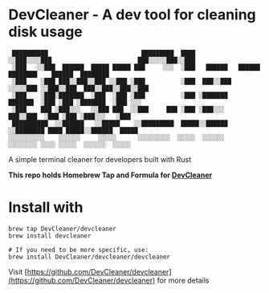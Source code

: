 # DevCleaner - A dev tool for cleaning disk usage

```
 ██████████                          █████████  ████                                                  
░░███░░░░███                        ███░░░░░███░░███                                                  
 ░███   ░░███  ██████  █████ █████ ███     ░░░  ░███   ██████   ██████   ████████    ██████  ████████ 
 ░███    ░███ ███░░███░░███ ░░███ ░███          ░███  ███░░███ ░░░░░███ ░░███░░███  ███░░███░░███░░███
 ░███    ░███░███████  ░███  ░███ ░███          ░███ ░███████   ███████  ░███ ░███ ░███████  ░███ ░░░ 
 ░███    ███ ░███░░░   ░░███ ███  ░░███     ███ ░███ ░███░░░   ███░░███  ░███ ░███ ░███░░░   ░███     
 ██████████  ░░██████   ░░█████    ░░█████████  █████░░██████ ░░████████ ████ █████░░██████  █████    
░░░░░░░░░░    ░░░░░░     ░░░░░      ░░░░░░░░░  ░░░░░  ░░░░░░   ░░░░░░░░ ░░░░ ░░░░░  ░░░░░░  ░░░░░ 
```


A simple terminal cleaner for developers built with Rust

**This repo holds Homebrew Tap and Formula for [DevCleaner](https://github.com/DevCleaner/devcleaner)**

# Install with

```
brew tap DevCleaner/devcleaner
brew install devcleaner

# If you need to be more specific, use:
brew install DevCleaner/devcleaner/devcleaner
```


Visit [https://github.com/DevCleaner/devcleaner](https://github.com/DevCleaner/devcleaner) for more details
